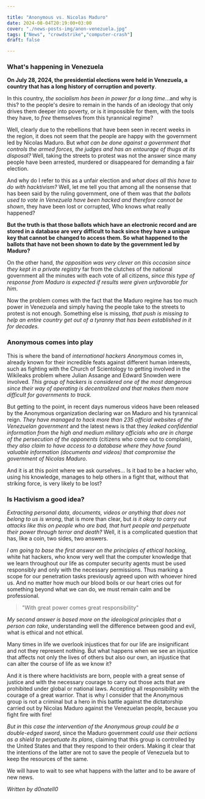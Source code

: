 ```yaml
---

title: "Anonymous vs. Nicolas Maduro"
date: 2024-08-04T20:19:00+03:00
cover: "./news-posts-img/anon-venezuela.jpg"
tags: ["News", "crowdstrike","computer-crash"]
draft: false

---
```


### What's happening in Venezuela

**On July 28, 2024, the presidential elections were held in Venezuela, a country that has a long history of corruption and poverty**.

In this country, *the socialism has been in power for a long time*...and why is this? to the people's desire to remain in the hands of an ideology that only drives them deeper into poverty, or is it impossible for them, with the tools they have, to *free* themselves from this tyrannical regime?

Well, clearly due to the rebellions that have been seen in recent weeks in the region, it does not seem that the people are happy with the government led by Nicolas Maduro. But *what can be done against a government that controls the armed forces, the judges and has an entourage of thugs at its disposal?* Well, taking the streets to protest was not the answer since many people have been arrested, murdered or disappeared for demanding a fair election.

And why do I refer to this as a unfair election and *what does all this have to do with hacktivism?* Well, let me tell you that among all the nonsense that has been said by the ruling government, one of them was that *the ballots used to vote in Venezuela have been hacked and therefore cannot be shown*, they have been lost or corrupted, Who knows what really happened?

**But the truth is that those ballots which have an electronic record and are stored in a database are very difficult to hack since they have a unique key that cannot be changed to access them. So what happened to the ballots that have not been shown to date by the government led by Maduro?**

On the other hand, *the opposition was very clever on this occasion since they kept in a private registry* far from the clutches of the national government all the minutes with each vote of all citizens, *since this type of response from Maduro is expected if results were given unfavorable for him*.

Now the problem comes with the fact that the Maduro regime has too much power in Venezuela and simply having the people take to the streets to protest is not enough. Something else is missing, *that push is missing to help an entire country get out of a tyranny that has been established in it for decades.*

### Anonymous comes into play

This is where the band of *international hackers Anonymous* comes in, already known for their incredible feats against different human interests, such as fighting with the Church of Scientology to getting involved in the Wikileaks problem where Julian Assange and Edward Snowden were involved.
*This group of hackers is considered one of the most dangerous since their way of operating is decentralized and that makes them more difficult for governments to track.*

But getting to the point, in recent days numerous videos have been released by the Anonymous organization declaring war on Maduro and his tyrannical reign. *They have managed to hack more than 235 official websites of the Venezuelan government* and the latest news is that they *leaked confidential information from the high and medium military officials who are in charge of the persecution of the opponents* (citizens who come out to complain), *they also claim to have access to a database where they have found valuable information (documents and videos) that compromise the government of Nicolas Maduro*.

And it is at this point where we ask ourselves... Is it bad to be a hacker who, using his knowledge, manages to help others in a fight that, without that striking force, is very likely to be lost?

### Is Hactivism a good idea?

*Extracting personal data, documents, videos or anything that does not belong to us is wrong*, that is more than clear, but *is it okay to carry out attacks like this on people who are bad, that hurt people and perpetuate their power through terror and death?* Well, it is a complicated question that has, like a coin, two sides, two answers.

*I am going to base the first answer on the principles of ethical hacking*, white hat hackers, who know very well that the computer knowledge that we learn throughout our life as computer security agents must be used responsibly and only with the necessary permissions. Thus marking a scope for our penetration tasks previously agreed upon with whoever hired us. And no matter how much our blood boils or our heart cries out for something beyond what we can do, we must remain calm and be professional.

>"With great power comes great responsibility"

*My second answer is based more on the ideological principles that a person can take*, understanding well the difference between good and evil, what is ethical and not ethical.

Many times in life we ​​overlook injustices that for our life are insignificant and not they represent nothing. But what happens when we see an injustice that affects not only the lives of others but also our own, an injustice that can alter the course of life as we know it?

And it is there where hacktivists are born, people with a great sense of justice and with the necessary courage to carry out those acts that are prohibited under global or national laws. Accepting all responsibility with the courage of a great warrior. That is why I consider that the Anonymous group is not a criminal but a hero in this battle against the dictatorship carried out by Nicolas Maduro against the Venezuelan people, because you fight fire with fire!

*But in this case the intervention of the Anonymous group could be a double-edged sword*, since the Maduro government *could use their actions as a shield to perpetuate its plans*, claiming that this group is controlled by the United States and that they respond to their orders. Making it clear that the intentions of the latter are not to save the people of Venezuela but to keep the resources of the same.

We will have to wait to see what happens with the latter and to be aware of new news.

*Written by d0natell0*
